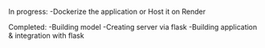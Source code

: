 In progress:
-Dockerize the application or Host it on Render

Completed:
-Building model
-Creating server via flask
-Building application & integration with flask

